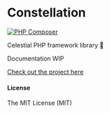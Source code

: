 # Constellation
[![PHP Composer](https://github.com/libra-php/constellation/actions/workflows/php.yml/badge.svg?branch=main)](https://github.com/libra-php/constellation/actions/workflows/php.yml)

Celestial PHP framework library 🚀

Documentation WIP

<a href='https://github.com/libra-php/celestial' title='Celestial'>Check out the project here</a>

#### License
The MIT License (MIT)
